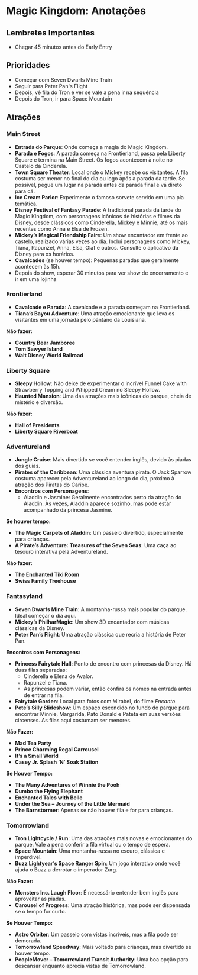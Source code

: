 # Magic Kingdom: Anotações

## Lembretes Importantes

- Chegar 45 minutos antes do Early Entry

## Prioridades

- Começar com Seven Dwarfs Mine Train
- Seguir para Peter Pan's Flight
- Depois, vê fila do Tron e ver se vale a pena ir na sequência
- Depois do Tron, ir para Space Mountain

## Atrações

### Main Street

- **Entrada do Parque**: Onde começa a magia do Magic Kingdom.
- **Parada e Fogos**: A parada começa na Frontierland, passa pela Liberty Square e termina na Main Street. Os fogos acontecem à noite no Castelo da Cinderela.
- **Town Square Theater**: Local onde o Mickey recebe os visitantes. A fila costuma ser menor no final do dia ou logo após a parada da tarde. Se possível, pegue um lugar na parada antes da parada final e vá direto para cá.
- **Ice Cream Parlor**: Experimente o famoso sorvete servido em uma pia temática.
- **Disney Festival of Fantasy Parade**: A tradicional parada da tarde do Magic Kingdom, com personagens icônicos de histórias e filmes da Disney, desde clássicos como Cinderella, Mickey e Minnie, até os mais recentes como Anna e Elsa de Frozen.
- **Mickey’s Magical Friendship Faire**: Um show encantador em frente ao castelo, realizado várias vezes ao dia. Inclui personagens como Mickey, Tiana, Rapunzel, Anna, Elsa, Olaf e outros. Consulte o aplicativo da Disney para os horários.
- **Cavalcades** (se houver tempo): Pequenas paradas que geralmente acontecem às 15h.
- Depois do show, esperar 30 minutos para ver show de encerramento e ir em uma lojinha

### Frontierland

- **Cavalcade e Parada**: A cavalcade e a parada começam na Frontierland.
- **Tiana’s Bayou Adventure**: Uma atração emocionante que leva os visitantes em uma jornada pelo pântano da Louisiana.

**Não fazer:**

- **Country Bear Jamboree**
- **Tom Sawyer Island**
- **Walt Disney World Railroad**

### Liberty Square

- **Sleepy Hollow**: Não deixe de experimentar o incrível Funnel Cake with Strawberry Topping and Whipped Cream no Sleepy Hollow.
- **Haunted Mansion**: Uma das atrações mais icônicas do parque, cheia de mistério e diversão.

**Não fazer:**

- **Hall of Presidents**
- **Liberty Square Riverboat**

### Adventureland

- **Jungle Cruise**: Mais divertido se você entender inglês, devido às piadas dos guias.
- **Pirates of the Caribbean**: Uma clássica aventura pirata. O Jack Sparrow costuma aparecer pela Adventureland ao longo do dia, próximo à atração dos Piratas do Caribe.
- **Encontros com Personagens**:
  - Aladdin e Jasmine: Geralmente encontrados perto da atração do Aladdin. Às vezes, Aladdin aparece sozinho, mas pode estar acompanhado da princesa Jasmine.

**Se houver tempo:**

- **The Magic Carpets of Aladdin**: Um passeio divertido, especialmente para crianças.
- **A Pirate’s Adventure: Treasures of the Seven Seas**: Uma caça ao tesouro interativa pela Adventureland.

**Não fazer:**

- **The Enchanted Tiki Room**
- **Swiss Family Treehouse**

### Fantasyland

- **Seven Dwarfs Mine Train**: A montanha-russa mais popular do parque. Ideal começar o dia aqui.
- **Mickey’s PhilharMagic**: Um show 3D encantador com músicas clássicas da Disney.
- **Peter Pan’s Flight**: Uma atração clássica que recria a história de Peter Pan.

**Encontros com Personagens:**

- **Princess Fairytale Hall**: Ponto de encontro com princesas da Disney. Há duas filas separadas:
  - Cinderella e Elena de Avalor.
  - Rapunzel e Tiana.
  - As princesas podem variar, então confira os nomes na entrada antes de entrar na fila.
- **Fairytale Garden**: Local para fotos com Mirabel, do filme *Encanto*.
- **Pete’s Silly Slideshow**: Um espaço escondido no fundo do parque para encontrar Minnie, Margarida, Pato Donald e Pateta em suas versões circenses. As filas aqui costumam ser menores.

**Não Fazer:**

- **Mad Tea Party**
- **Prince Charming Regal Carrousel**
- **It’s a Small World**
- **Casey Jr. Splash ‘N’ Soak Station**

**Se Houver Tempo:**

- **The Many Adventures of Winnie the Pooh**
- **Dumbo the Flying Elephant**
- **Enchanted Tales with Belle**
- **Under the Sea – Journey of the Little Mermaid**
- **The Barnstormer**: Apenas se não houver fila e for para crianças.

### Tomorrowland

- **Tron Lightcycle / Run**: Uma das atrações mais novas e emocionantes do parque. Vale a pena conferir a fila virtual ou o tempo de espera.
- **Space Mountain**: Uma montanha-russa no escuro, clássica e imperdível.
- **Buzz Lightyear’s Space Ranger Spin**: Um jogo interativo onde você ajuda o Buzz a derrotar o imperador Zurg.

**Não Fazer:**

- **Monsters Inc. Laugh Floor**: É necessário entender bem inglês para aproveitar as piadas.
- **Carousel of Progress**: Uma atração histórica, mas pode ser dispensada se o tempo for curto.

**Se Houver Tempo:**

- **Astro Orbiter**: Um passeio com vistas incríveis, mas a fila pode ser demorada.
- **Tomorrowland Speedway**: Mais voltado para crianças, mas divertido se houver tempo.
- **PeopleMover – Tomorrowland Transit Authority**: Uma boa opção para descansar enquanto aprecia vistas de Tomorrowland.
